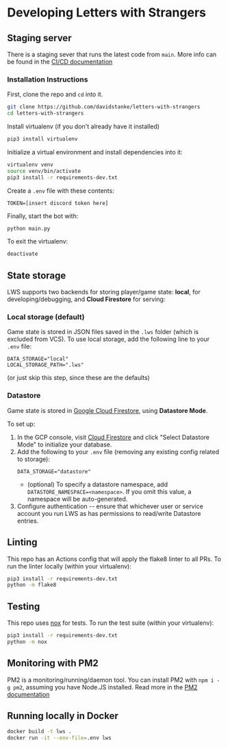 # Developing Letters with Strangers

## Staging server
There is a staging sever that runs the latest code from `main`. More info can be found in the [CI/CD documentation](CI.md)

### Installation Instructions
First, clone the repo and `cd` into it.
```sh
git clone https://github.com/davidstanke/letters-with-strangers
cd letters-with-strangers
```

Install virtualenv (if you don't already have it installed)
```sh
pip3 install virtualenv
```

Initialize a virtual environment and install dependencies into it:
```sh
virtualenv venv
source venv/bin/activate
pip3 install -r requirements-dev.txt
```

Create a `.env` file with these contents:
```env
TOKEN=[insert discord token here]
```

Finally, start the bot with:
```sh
python main.py
```

To exit the virtualenv:
```sh
deactivate
```

## State storage
LWS supports two backends for storing player/game state: **local**, for developing/debugging, and **Cloud Firestore** for serving:

### Local storage (default)
Game state is stored in JSON files saved in the `.lws` folder (which is excluded from VCS). To use local storage, add the following line to your `.env` file:
```
DATA_STORAGE="local"
LOCAL_STORAGE_PATH=".lws"
```
(or just skip this step, since these are the defaults)

### Datastore
Game state is stored in [Google Cloud Firestore](https://cloud.google.com/datastore), using **Datastore Mode**. 

To set up:
1. In the GCP console, visit [Cloud Firestore](https://console.cloud.google.com/firestore) and click "Select Datastore Mode" to initialize your database.
1. Add the following to your `.env` file (removing any existing config related to storage):
    ```
    DATA_STORAGE="datastore"
    ```
    * (optional) To specify a datastore namespace, add `DATASTORE_NAMESPACE=<namespace>`. If you omit this value, a namespace will be auto-generated.
1. Configure authentication -- ensure that whichever user or service account you run LWS as has permissions to read/write Datastore entries.

## Linting
This repo has an Actions config that will apply the flake8 linter to all PRs.
To run the linter locally (within your virtualenv):
```sh
pip3 install -r requirements-dev.txt
python -m flake8
```

## Testing
This repo uses [nox](https://nox.thea.codes/) for tests. To run the test suite (within your virtualenv):
```sh
pip3 install -r requirements-dev.txt
python -m nox
```

## Monitoring with PM2
PM2 is a monitoring/running/daemon tool. You can install PM2 with `npm i -g pm2`, assuming you have Node.JS installed. Read more in the [PM2 documentation](PM2.md)

## Running locally in Docker
```sh
docker build -t lws .
docker run -it --env-file=.env lws
```


